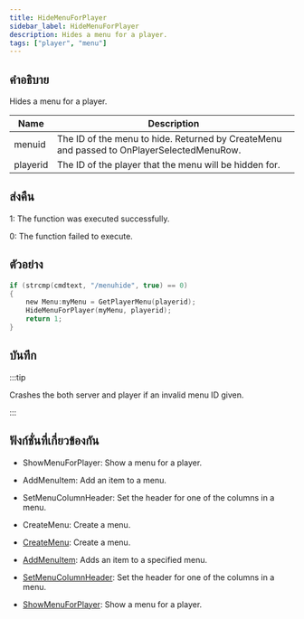 ```yaml
---
title: HideMenuForPlayer
sidebar_label: HideMenuForPlayer
description: Hides a menu for a player.
tags: ["player", "menu"]
---
```


## คำอธิบาย

Hides a menu for a player.

| Name     | Description                                                                               |
| -------- | ----------------------------------------------------------------------------------------- |
| menuid   | The ID of the menu to hide. Returned by CreateMenu and passed to OnPlayerSelectedMenuRow. |
| playerid | The ID of the player that the menu will be hidden for.                                    |

## ส่งคืน

1: The function was executed successfully.

0: The function failed to execute.

## ตัวอย่าง

```c
if (strcmp(cmdtext, "/menuhide", true) == 0)
{
    new Menu:myMenu = GetPlayerMenu(playerid);
    HideMenuForPlayer(myMenu, playerid);
    return 1;
}
```

## บันทึก

:::tip

Crashes the both server and player if an invalid menu ID given.

:::

## ฟังก์ชั่นที่เกี่ยวข้องกัน

- ShowMenuForPlayer: Show a menu for a player.
- AddMenuItem: Add an item to a menu.
- SetMenuColumnHeader: Set the header for one of the columns in a menu.
- CreateMenu: Create a menu.

- [CreateMenu](CreateMenu): Create a menu.
- [AddMenuItem](AddMenuItem): Adds an item to a specified menu.
- [SetMenuColumnHeader](SetMenuColumnHeader): Set the header for one of the columns in a menu.
- [ShowMenuForPlayer](ShowMenuForPlayer): Show a menu for a player.
